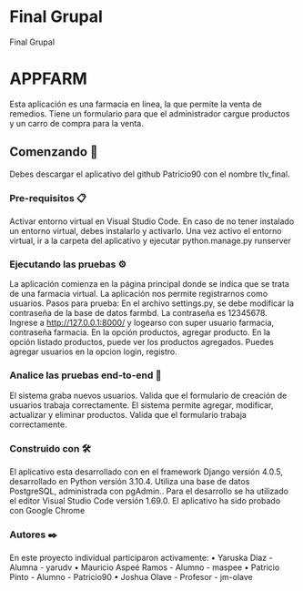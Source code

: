 # Final Grupal 
Final Grupal

# APPFARM
Esta aplicación es una farmacia en linea, la que permite la venta de remedios. 
Tiene un formulario para que el administrador cargue productos y un carro de compra para la venta.

## Comenzando 🚀
Debes descargar el aplicativo del github Patricio90 con el nombre tlv_final.

### Pre-requisitos 📋
Activar entorno virtual en Visual Studio Code. En caso de no tener instalado un entorno virtual, debes instalarlo y activarlo.
Una vez activo el entorno virtual, ir a la carpeta del aplicativo y ejecutar python.manage.py runserver

### Ejecutando las pruebas ⚙️
La aplicación comienza en la página principal donde se indica que se trata de una farmacia virtual. 
La aplicación nos permite registrarnos como usuarios. 
Pasos para prueba:
En el archivo settings.py, se debe modificar la contraseña de la base de datos farmbd. La contraseña es 12345678.
Ingrese a http://127.0.0.1:8000/ y logearso con super usuario farmacia, contraseña farmacia.
En la opción productos, agregar producto. 
En la opción listado productos, puede ver los productos agregados. 
Puedes agregar usuarios en la opcion login, registro. 

### Analice las pruebas end-to-end 🔩
El sistema graba nuevos usuarios.
Valida que el formulario de creación de usuarios trabaja correctamente.
El sistema permite agregar, modificar, actualizar y eliminar productos.
Valida que el formulario trabaja correctamente. 

### Construido con 🛠️
El aplicativo esta desarrollado con en el framework Django versión 4.0.5, desarrollado en Python versión 3.10.4.
Utiliza una base de datos PostgreSQL, administrada con pgAdmin..
Para el desarrollo se ha utilizado el editor Visual Studio Code versión 1.69.0.
El aplicativo ha sido probado con Google Chrome

### Autores ✒️
En este proyecto individual participaron activamente: 
•	Yaruska Diaz - Alumna - yarudv
•	Mauricio Aspeé Ramos - Alumno - maspee 
•	Patricio Pinto - Alumno - Patricio90
•	Joshua Olave - Profesor - jm-olave 

